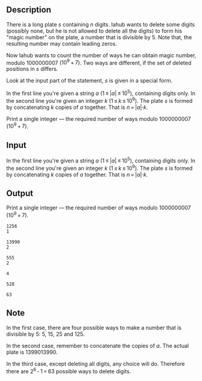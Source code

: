 ## Description

<div><p>There is a long plate <span class="tex-span"><i>s</i></span> containing <span class="tex-span"><i>n</i></span> digits. Iahub wants to delete some digits (possibly none, but he is not allowed to delete all the digits) to form his "magic number" on the plate, a number that is divisible by <span class="tex-span">5</span>. Note that, the resulting number may contain leading zeros.</p><p>Now Iahub wants to count the number of ways he can obtain magic number, modulo <span class="tex-span">1000000007</span> (<span class="tex-span">10<sup class="upper-index">9</sup> + 7</span>). Two ways are different, if the set of deleted positions in <span class="tex-span"><i>s</i></span> differs.</p><p>Look at the input part of the statement, <span class="tex-span"><i>s</i></span> is given in a special form.</p></div><div class="input-specification"><p>In the first line you're given a string <span class="tex-span"><i>a</i></span> (<span class="tex-span">1 ≤ |<i>a</i>| ≤ 10<sup class="upper-index">5</sup></span>), containing digits only. In the second line you're given an integer <span class="tex-span"><i>k</i></span> (<span class="tex-span">1 ≤ <i>k</i> ≤ 10<sup class="upper-index">9</sup></span>). The plate <span class="tex-span"><i>s</i></span> is formed by concatenating <span class="tex-span"><i>k</i></span> copies of <span class="tex-span"><i>a</i></span> together. That is <span class="tex-span"><i>n</i> = |<i>a</i>|·<i>k</i></span>.</p></div><div class="output-specification"><p>Print a single integer — the required number of ways modulo <span class="tex-span">1000000007</span> (<span class="tex-span">10<sup class="upper-index">9</sup> + 7</span>).</p></div>

## Input

<p>In the first line you're given a string <span class="tex-span"><i>a</i></span> (<span class="tex-span">1 ≤ |<i>a</i>| ≤ 10<sup class="upper-index">5</sup></span>), containing digits only. In the second line you're given an integer <span class="tex-span"><i>k</i></span> (<span class="tex-span">1 ≤ <i>k</i> ≤ 10<sup class="upper-index">9</sup></span>). The plate <span class="tex-span"><i>s</i></span> is formed by concatenating <span class="tex-span"><i>k</i></span> copies of <span class="tex-span"><i>a</i></span> together. That is <span class="tex-span"><i>n</i> = |<i>a</i>|·<i>k</i></span>.</p>

## Output

<p>Print a single integer — the required number of ways modulo <span class="tex-span">1000000007</span> (<span class="tex-span">10<sup class="upper-index">9</sup> + 7</span>).</p>





```input1
1256
1

```




```input2
13990
2

```




```input3
555
2

```




```output1
4

```




```output2
528

```




```output3
63

```



## Note

<p>In the first case, there are four possible ways to make a number that is divisible by 5: 5, 15, 25 and 125.</p><p>In the second case, remember to concatenate the copies of <span class="tex-span"><i>a</i></span>. The actual plate is 1399013990.</p><p>In the third case, except deleting all digits, any choice will do. Therefore there are <span class="tex-span">2<sup class="upper-index">6</sup> - 1 = 63</span> possible ways to delete digits.</p>
